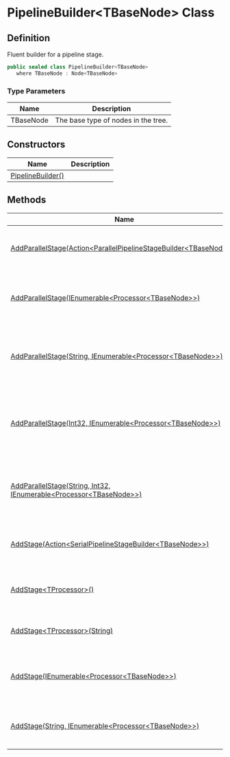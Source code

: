 # PipelineBuilder&lt;TBaseNode&gt; Class
## Definition

Fluent builder for a pipeline stage.

```c#
public sealed class PipelineBuilder<TBaseNode>
   where TBaseNode : Node<TBaseNode>
```

### Type Parameters

| Name | Description |
| ---- | ----------- |
| TBaseNode | The base type of nodes in the tree. |

## Constructors

| Name | Description |
| ---- | ----------- |
| [PipelineBuilder()](MrKWatkins.Ast.Processing.PipelineBuilder-1.-ctor.md) |  |

## Methods

| Name | Description |
| ---- | ----------- |
| [AddParallelStage(Action&lt;ParallelPipelineStageBuilder&lt;TBaseNode&gt;&gt;)](MrKWatkins.Ast.Processing.PipelineBuilder-1.AddParallelStage.md#mrkwatkins-ast-processing-pipelinebuilder-1-addparallelstage(system-action((mrkwatkins-ast-processing-parallelpipelinestagebuilder((-0)))))) | Adds a stage to the pipeline that runs [Processors](MrKWatkins.Ast.Processing.Processor-1.md) in parallel. Its name will be the number of the stage. |
| [AddParallelStage(IEnumerable&lt;Processor&lt;TBaseNode&gt;&gt;)](MrKWatkins.Ast.Processing.PipelineBuilder-1.AddParallelStage.md#mrkwatkins-ast-processing-pipelinebuilder-1-addparallelstage(system-collections-generic-ienumerable((mrkwatkins-ast-processing-processor((-0)))))) | Adds a stage to the pipeline with the specified [Processors](MrKWatkins.Ast.Processing.Processor-1.md) to be run in parallel. Its name will be the number of the stage. |
| [AddParallelStage(String, IEnumerable&lt;Processor&lt;TBaseNode&gt;&gt;)](MrKWatkins.Ast.Processing.PipelineBuilder-1.AddParallelStage.md#mrkwatkins-ast-processing-pipelinebuilder-1-addparallelstage(system-string-system-collections-generic-ienumerable((mrkwatkins-ast-processing-processor((-0)))))) | Adds a stage with the specified name to the pipeline with the specified [Processors](MrKWatkins.Ast.Processing.Processor-1.md) to be run in parallel. Its name will be the number of the stage. |
| [AddParallelStage(Int32, IEnumerable&lt;Processor&lt;TBaseNode&gt;&gt;)](MrKWatkins.Ast.Processing.PipelineBuilder-1.AddParallelStage.md#mrkwatkins-ast-processing-pipelinebuilder-1-addparallelstage(system-int32-system-collections-generic-ienumerable((mrkwatkins-ast-processing-processor((-0)))))) | Adds a stage to the pipeline with the specified [Processors](MrKWatkins.Ast.Processing.Processor-1.md) to be run in parallel with the specified maximum degree of parallelism. Its name will be the number of the stage. |
| [AddParallelStage(String, Int32, IEnumerable&lt;Processor&lt;TBaseNode&gt;&gt;)](MrKWatkins.Ast.Processing.PipelineBuilder-1.AddParallelStage.md#mrkwatkins-ast-processing-pipelinebuilder-1-addparallelstage(system-string-system-int32-system-collections-generic-ienumerable((mrkwatkins-ast-processing-processor((-0)))))) | Adds a stage with the specified name to the pipeline with the specified [Processors](MrKWatkins.Ast.Processing.Processor-1.md) to be run in parallel with the specified maximum degree of parallelism. |
| [AddStage(Action&lt;SerialPipelineStageBuilder&lt;TBaseNode&gt;&gt;)](MrKWatkins.Ast.Processing.PipelineBuilder-1.AddStage.md#mrkwatkins-ast-processing-pipelinebuilder-1-addstage(system-action((mrkwatkins-ast-processing-serialpipelinestagebuilder((-0)))))) | Adds a stage to the pipeline that runs [Processors](MrKWatkins.Ast.Processing.Processor-1.md) serially. Its name will be the number of the stage. |
| [AddStage&lt;TProcessor&gt;()](MrKWatkins.Ast.Processing.PipelineBuilder-1.AddStage.md#mrkwatkins-ast-processing-pipelinebuilder-1-addstage-1) | Adds a stage to the pipeline with a single [Processor&lt;TBaseNode&gt;](MrKWatkins.Ast.Processing.Processor-1.md). Its name will be the number of the stage. |
| [AddStage&lt;TProcessor&gt;(String)](MrKWatkins.Ast.Processing.PipelineBuilder-1.AddStage.md#mrkwatkins-ast-processing-pipelinebuilder-1-addstage-1(system-string)) | Adds a stage with the specified name to the pipeline with a single [Processor&lt;TBaseNode&gt;](MrKWatkins.Ast.Processing.Processor-1.md). |
| [AddStage(IEnumerable&lt;Processor&lt;TBaseNode&gt;&gt;)](MrKWatkins.Ast.Processing.PipelineBuilder-1.AddStage.md#mrkwatkins-ast-processing-pipelinebuilder-1-addstage(system-collections-generic-ienumerable((mrkwatkins-ast-processing-processor((-0)))))) | Adds a stage to the pipeline with the specified [Processors](MrKWatkins.Ast.Processing.Processor-1.md) to be run serially. Its name will be the number of the stage. |
| [AddStage(String, IEnumerable&lt;Processor&lt;TBaseNode&gt;&gt;)](MrKWatkins.Ast.Processing.PipelineBuilder-1.AddStage.md#mrkwatkins-ast-processing-pipelinebuilder-1-addstage(system-string-system-collections-generic-ienumerable((mrkwatkins-ast-processing-processor((-0)))))) | Adds a stage with the specified name to the pipeline with the specified [Processors](MrKWatkins.Ast.Processing.Processor-1.md) to be run serially. |


